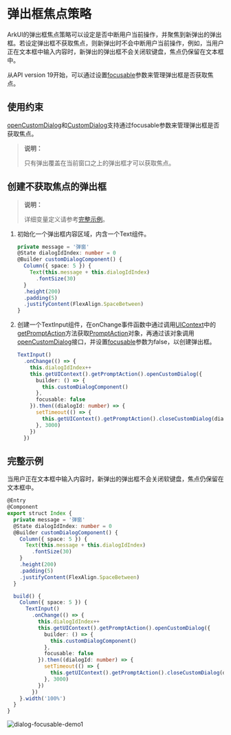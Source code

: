 # 弹出框焦点策略
ArkUI的弹出框焦点策略可以设定是否中断用户当前操作，并聚焦到新弹出的弹出框。若设定弹出框不获取焦点，则新弹出时不会中断用户当前操作，例如，当用户正在文本框中输入内容时，新弹出的弹出框不会关闭软键盘，焦点仍保留在文本框中。

从API version 19开始，可以通过设置[focusable](../reference/apis-arkui/js-apis-promptAction.md#basedialogoptions11)参数来管理弹出框是否获取焦点。

## 使用约束

[openCustomDialog](arkts-uicontext-custom-dialog.md)和[CustomDialog](arkts-common-components-custom-dialog.md)支持通过focusable参数来管理弹出框是否获取焦点。

> **说明：**
> 
> 只有弹出覆盖在当前窗口之上的弹出框才可以获取焦点。

## 创建不获取焦点的弹出框

> **说明：**
> 
> 详细变量定义请参考[完整示例](#完整示例)。

1. 初始化一个弹出框内容区域，内含一个Text组件。

   ```ts
   private message = '弹窗'
   @State dialogIdIndex: number = 0
   @Builder customDialogComponent() {
     Column({ space: 5 }) {
       Text(this.message + this.dialogIdIndex)
         .fontSize(30)
     }
     .height(200)
     .padding(5)
     .justifyContent(FlexAlign.SpaceBetween)
   }
   ```

2. 创建一个TextInput组件，在onChange事件函数中通过调用[UIContext](../reference/apis-arkui/arkts-apis-uicontext-uicontext.md)中的[getPromptAction](../reference/apis-arkui/arkts-apis-uicontext-uicontext.md#getpromptaction)方法获取[PromptAction](../reference/apis-arkui/arkts-apis-uicontext-promptaction.md)对象，再通过该对象调用[openCustomDialog](../reference/apis-arkui/arkts-apis-uicontext-promptaction.md#opencustomdialog12)接口，并设置[focusable](../reference/apis-arkui/js-apis-promptAction.md#basedialogoptions11)参数为false，以创建弹出框。

   ```ts
   TextInput()
     .onChange(() => {
       this.dialogIdIndex++
       this.getUIContext().getPromptAction().openCustomDialog({
         builder: () => {
           this.customDialogComponent()
         },
         focusable: false
       }).then((dialogId: number) => {
         setTimeout(() => {
           this.getUIContext().getPromptAction().closeCustomDialog(dialogId);
         }, 3000)
       })
     })
   ```

## 完整示例

当用户正在文本框中输入内容时，新弹出的弹出框不会关闭软键盘，焦点仍保留在文本框中。

  ```ts
  @Entry
  @Component
  export struct Index {
    private message = '弹窗'
    @State dialogIdIndex: number = 0
    @Builder customDialogComponent() {
      Column({ space: 5 }) {
        Text(this.message + this.dialogIdIndex)
          .fontSize(30)
      }
      .height(200)
      .padding(5)
      .justifyContent(FlexAlign.SpaceBetween)
    }

    build() {
      Column({ space: 5 }) {
        TextInput()
          .onChange(() => {
            this.dialogIdIndex++
            this.getUIContext().getPromptAction().openCustomDialog({
              builder: () => {
                this.customDialogComponent()
              },
              focusable: false
            }).then((dialogId: number) => {
              setTimeout(() => {
                this.getUIContext().getPromptAction().closeCustomDialog(dialogId);
              }, 3000)
            })
          })
      }.width('100%')
    }
  }
  ```
![dialog-focusable-demo1](figures/dialog-focusable-demo1.gif)
